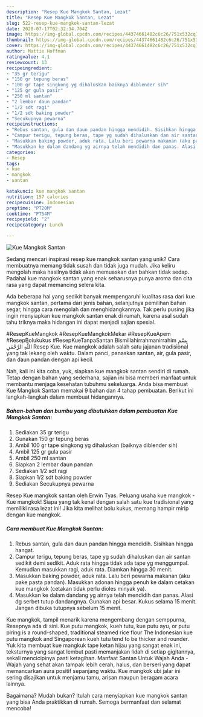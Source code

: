 ```yaml
---
description: "Resep Kue Mangkok Santan, Lezat"
title: "Resep Kue Mangkok Santan, Lezat"
slug: 522-resep-kue-mangkok-santan-lezat
date: 2020-07-17T02:32:34.704Z
image: https://img-global.cpcdn.com/recipes/44374661482c6c26/751x532cq70/kue-mangkok-santan-foto-resep-utama.jpg
thumbnail: https://img-global.cpcdn.com/recipes/44374661482c6c26/751x532cq70/kue-mangkok-santan-foto-resep-utama.jpg
cover: https://img-global.cpcdn.com/recipes/44374661482c6c26/751x532cq70/kue-mangkok-santan-foto-resep-utama.jpg
author: Mattie Hoffman
ratingvalue: 4.1
reviewcount: 13
recipeingredient:
- "35 gr terigu"
- "150 gr tepung beras"
- "100 gr tape singkong yg dihaluskan baiknya diblender sih"
- "125 gr gula pasir"
- "250 ml santan"
- "2 lembar daun pandan"
- "1/2 sdt ragi"
- "1/2 sdt baking powder"
- "Secukupnya pewarna"
recipeinstructions:
- "Rebus santan, gula dan daun pandan hingga mendidih. Sisihkan hingga hangat."
- "Campur terigu, tepung beras, tape yg sudah dihaluskan dan air santan sedikit demi sedikit. Aduk rata hingga tidak ada tape yg menggumpal. Kemudian masukkan ragi, aduk rata. Diamkan hingga 30 menit."
- "Masukkan baking powder, aduk rata. Lalu beri pewarna makanan (aku pake pasta pandan). Masukkan adonan hingga penuh ke dalam cetakan kue mangkok (cetakan tidak perlu dioles minyak ya)."
- "Masukkan ke dalam dandang yg airnya telah mendidih dan panas. Alasi dg serbet tutup dandangnya. Gunakan api besar. Kukus selama 15 menit. Jangan dibuka tutupnya sebelum 15 menit."
categories:
- Resep
tags:
- kue
- mangkok
- santan

katakunci: kue mangkok santan 
nutrition: 157 calories
recipecuisine: Indonesian
preptime: "PT20M"
cooktime: "PT54M"
recipeyield: "2"
recipecategory: Lunch

---
```



![Kue Mangkok Santan](https://img-global.cpcdn.com/recipes/44374661482c6c26/751x532cq70/kue-mangkok-santan-foto-resep-utama.jpg)

Sedang mencari inspirasi resep kue mangkok santan yang unik? Cara membuatnya memang tidak susah dan tidak juga mudah. Jika keliru mengolah maka hasilnya tidak akan memuaskan dan bahkan tidak sedap. Padahal kue mangkok santan yang enak seharusnya punya aroma dan cita rasa yang dapat memancing selera kita.

Ada beberapa hal yang sedikit banyak mempengaruhi kualitas rasa dari kue mangkok santan, pertama dari jenis bahan, selanjutnya pemilihan bahan segar, hingga cara mengolah dan menghidangkannya. Tak perlu pusing jika ingin menyiapkan kue mangkok santan enak di rumah, karena asal sudah tahu triknya maka hidangan ini dapat menjadi sajian spesial.

#ResepKueMangkok #ResepKueMangkokMekar #ResepKueApem #ResepBolukukus #ResepKueTanpaSantan Bismillahirrahmanirrahim بِسْمِ اللَّهِ الرَّحْمَنِ Resep Kue. Kue mangkok adalah salah satu jajanan tradisional yang tak lekang oleh waktu. Dalam panci, panaskan santan, air, gula pasir, dan daun pandan dengan api kecil.


Nah, kali ini kita coba, yuk, siapkan kue mangkok santan sendiri di rumah. Tetap dengan bahan yang sederhana, sajian ini bisa memberi manfaat untuk membantu menjaga kesehatan tubuhmu sekeluarga. Anda bisa membuat Kue Mangkok Santan memakai 9 bahan dan 4 tahap pembuatan. Berikut ini langkah-langkah dalam membuat hidangannya.

<!--inarticleads1-->

##### Bahan-bahan dan bumbu yang dibutuhkan dalam pembuatan Kue Mangkok Santan:

1. Sediakan 35 gr terigu
1. Gunakan 150 gr tepung beras
1. Ambil 100 gr tape singkong yg dihaluskan (baiknya diblender sih)
1. Ambil 125 gr gula pasir
1. Ambil 250 ml santan
1. Siapkan 2 lembar daun pandan
1. Sediakan 1/2 sdt ragi
1. Siapkan 1/2 sdt baking powder
1. Sediakan Secukupnya pewarna


Resep Kue mangkok santan oleh Erwin Tyas. Peluang usaha kue mangkok -Kue mangkok! Siapa yang tak kenal dengan salah satu kue tradisional yang memiliki rasa lezat ini! Jika kita melihat bolu kukus, memang hampir mirip dengan kue mangkok. 

<!--inarticleads2-->

##### Cara membuat Kue Mangkok Santan:

1. Rebus santan, gula dan daun pandan hingga mendidih. Sisihkan hingga hangat.
1. Campur terigu, tepung beras, tape yg sudah dihaluskan dan air santan sedikit demi sedikit. Aduk rata hingga tidak ada tape yg menggumpal. Kemudian masukkan ragi, aduk rata. Diamkan hingga 30 menit.
1. Masukkan baking powder, aduk rata. Lalu beri pewarna makanan (aku pake pasta pandan). Masukkan adonan hingga penuh ke dalam cetakan kue mangkok (cetakan tidak perlu dioles minyak ya).
1. Masukkan ke dalam dandang yg airnya telah mendidih dan panas. Alasi dg serbet tutup dandangnya. Gunakan api besar. Kukus selama 15 menit. Jangan dibuka tutupnya sebelum 15 menit.


Kue mangkok, tampil menarik karena mengembang dengan semppurna, Resepnya ada di sini. Kue putu mangkok, kueh tutu, kue putu ayu, or putu piring is a round-shaped, traditional steamed rice flour The Indonesian kue putu mangkok and Singaporean kueh tutu tend to be thicker and rounder. Yuk kita membuat kue mangkuk tape ketan hijau yang sangat enak ini, teksturnya yang sangat lembut pasti memanjakan lidah di setiap gigitannya, sekali mencicipinya pasti ketagihan. Manfaat Santan Untuk Wajah Anda - Wajah yang sehat akan tampak lebih cerah, halus, dan berseri yang dapat memancarkan aura positif sepanjang waktu. Kue mangkok ubi jalar ini sering disajikan untuk menjamu tamu, arisan maupun beragam acara lainnya. 

Bagaimana? Mudah bukan? Itulah cara menyiapkan kue mangkok santan yang bisa Anda praktikkan di rumah. Semoga bermanfaat dan selamat mencoba!
